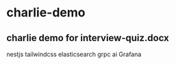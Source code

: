 # charlie-demo

## charlie demo for interview-quiz.docx

nestjs
tailwindcss
elasticsearch
grpc
ai
Grafana
